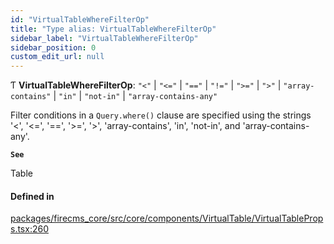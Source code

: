 ```yaml
---
id: "VirtualTableWhereFilterOp"
title: "Type alias: VirtualTableWhereFilterOp"
sidebar_label: "VirtualTableWhereFilterOp"
sidebar_position: 0
custom_edit_url: null
---
```


Ƭ **VirtualTableWhereFilterOp**: ``"<"`` \| ``"<="`` \| ``"=="`` \| ``"!="`` \| ``">="`` \| ``">"`` \| ``"array-contains"`` \| ``"in"`` \| ``"not-in"`` \| ``"array-contains-any"``

Filter conditions in a `Query.where()` clause are specified using the
strings '<', '<=', '==', '>=', '>', 'array-contains', 'in', 'not-in', and 'array-contains-any'.

**`See`**

Table

#### Defined in

[packages/firecms_core/src/core/components/VirtualTable/VirtualTableProps.tsx:260](https://github.com/FireCMSco/firecms/blob/d45f3739/packages/firecms_core/src/core/components/VirtualTable/VirtualTableProps.tsx#L260)
